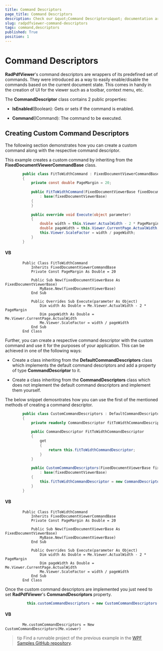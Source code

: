 ```yaml
---
title: Command Descriptors
page_title: Command Descriptors
description: Check our &quot;Command Descriptors&quot; documentation article for the RadPdfViewer {{ site.framework_name }} control.
slug: radpdfviewer-command-descriptors
tags: command,descriptors
published: True
position: 1
---
```


# Command Descriptors



__RadPdfViewer__'s command descriptors are wrappers of its predefined set of commands. They were introduced as a way to easily enable/disable the commands based on the current document state. This comes in handy in the creation of UI for the viewer such as a toolbar, context menu, etc.
      

The __CommandDescriptor__ class contains 2 public properties:
      

* __IsEnabled__(Boolean): Gets or sets if the command is enabled.
          

* __Command__(ICommand): The command to be executed.
          

## Creating Custom Command Descriptors

The following section demonstrates how you can create a custom command along with the respective command descriptor.
        

This example creates a custom command by inheriting from the __FixedDocumentViewerCommandBase__ class.
        



```C#
	    public class FitToWidthCommand : FixedDocumentViewerCommandBase
	    {
	        private const double PageMargin = 20;
	
	        public FitToWidthCommand(FixedDocumentViewerBase fixedDocumentViewerBase)
	            : base(fixedDocumentViewerBase)
	        {
	        }
	
	        public override void Execute(object parameter)
	        {
	            double width = this.Viewer.ActualWidth - 2 * PageMargin;
	            double pageWidth = this.Viewer.CurrentPage.ActualWidth;
	            this.Viewer.ScaleFactor = width / pageWidth;
	        }
	    }
```



#### __VB__

```VB
	    Public Class FitToWidthCommand
	        Inherits FixedDocumentViewerCommandBase
	        Private Const PageMargin As Double = 20
	
	        Public Sub New(fixedDocumentViewerBase As FixedDocumentViewerBase)
	            MyBase.New(fixedDocumentViewerBase)
	        End Sub
	
	        Public Overrides Sub Execute(parameter As Object)
	            Dim width As Double = Me.Viewer.ActualWidth - 2 * PageMargin
	            Dim pageWidth As Double = Me.Viewer.CurrentPage.ActualWidth
	            Me.Viewer.ScaleFactor = width / pageWidth
	        End Sub
	    End Class
```



Further, you can create a respective command descriptor with the custom command and use it for the purposes of your application. This can be achieved in one of the following ways:
        

* Create a class inheriting from the __DefaultCommandDescriptors__ class which implements the default command descriptors and add a property of type __CommandDescriptor__ to it.
            

* Create a class inheriting from the __CommandDescriptors__ class which does not implement the default command descriptors and implement them yourself.
            

The below snippet demosntrates how you can use the first of the mentioned methods of creating a command descriptor.
        



```C#
	    public class CustomCommandDescriptors : DefaultCommandDescriptors
	    {
	        private readonly CommandDescriptor fitToWidthCommandDescriptor;
	
	        public CommandDescriptor FitToWidthCommandDescriptor
	        {
	            get
	            {
	                return this.fitToWidthCommandDescriptor;
	            }
	        }
	
	        public CustomCommandDescriptors(FixedDocumentViewerBase fixedDocumentViewerBase)
	            : base(fixedDocumentViewerBase)
	        {
	            this.fitToWidthCommandDescriptor = new CommandDescriptor(new FitToWidthCommand(fixedDocumentViewerBase));
	        }
	    }
```



#### __VB__

```VB
	    Public Class FitToWidthCommand
	        Inherits FixedDocumentViewerCommandBase
	        Private Const PageMargin As Double = 20
	
	        Public Sub New(fixedDocumentViewerBase As FixedDocumentViewerBase)
	            MyBase.New(fixedDocumentViewerBase)
	        End Sub
	
	        Public Overrides Sub Execute(parameter As Object)
	            Dim width As Double = Me.Viewer.ActualWidth - 2 * PageMargin
	            Dim pageWidth As Double = Me.Viewer.CurrentPage.ActualWidth
	            Me.Viewer.ScaleFactor = width / pageWidth
	        End Sub
	    End Class
```



Once the custom command descriptors are implemented you just need to set __RadPdfViewer__'s __CommandDescriptors__ property.
        



```C#
	      this.customCommandDescriptors = new CustomCommandDescriptors(this.viewer);
```



#### __VB__

```VB
	    Me.customCommandDescriptors = New CustomCommandDescriptors(Me.viewer)
```

>tip Find a runnable project of the previous example in the [WPF Samples GitHub repository](https://github.com/telerik/xaml-sdk/tree/master/PdfViewer/CustomCommandDescriptor).          
